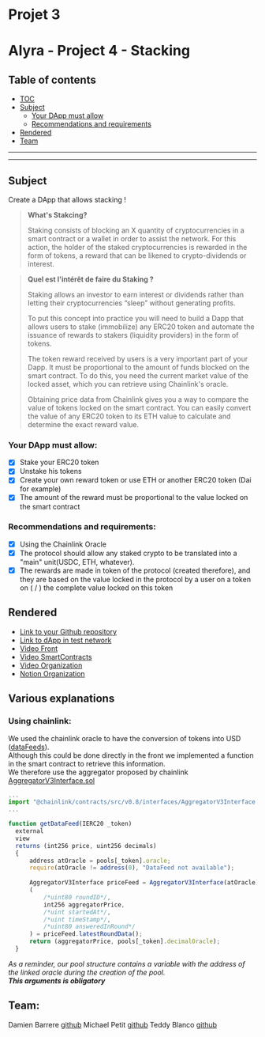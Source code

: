 # Projet 3

# Alyra - Project 4 - Stacking

## Table of contents

- [TOC](#Table-of-contents)
- [Subject](#Subject)
    - [Your DApp must allow](#Your-DApp-must-allow)
    - [Recommendations and requirements](#Recommendations-and-requirements)
- [Rendered](#Rendered)
- [Team](#Team)

---

---

## Subject

Create a DApp that allows stacking !
 > **What's Stakcing?**
 >
 > Staking consists of blocking an X quantity of cryptocurrencies in a smart contract or a wallet in order to assist the network. For this action, the holder of the staked cryptocurrencies is rewarded in the form of tokens, a reward that can be likened to crypto-dividends or interest.

> **Quel est l'intérêt de faire du Staking ?**
> 
> Staking allows an investor to earn interest or dividends rather than letting their cryptocurrencies “sleep” without generating profits.
>
> To put this concept into practice you will need to build a Dapp that allows users to stake (immobilize) any ERC20 token and automate the issuance of rewards to stakers (liquidity providers) in the form of tokens.
>
> The token reward received by users is a very important part of your Dapp. It must be proportional to the amount of funds blocked on the smart contract. To do this, you need the current market value of the locked asset, which you can retrieve using Chainlink's oracle.
>
> Obtaining price data from Chainlink gives you a way to compare the value of tokens locked on the smart contract. You can easily convert the value of any ERC20 token to its ETH value to calculate and determine the exact reward value.

### **Your DApp must allow:**

- [x] Stake your ERC20 token
- [x] Unstake his tokens
- [x] Create your own reward token or use ETH or another ERC20 token (Dai for example)
- [x] The amount of the reward must be proportional to the value locked on the smart contract

### **Recommendations and requirements:**

- [x] Using the Chainlink Oracle
- [x] The protocol should allow any staked crypto to be translated into a "main" unit(USDC, ETH, whatever).
- [x] The rewards are made in token of the protocol (created therefore), and they are based on the value locked in the protocol by a user on a token on ( / ) the complete value locked on this token

## **Rendered**

- [Link to your Github repository](https://github.com/Jiwoks/AlyraStacking)
- [Link to dApp in test network](https://jiwoks.github.io/AlyraStacking/)
- [Video Front](https://www.loom.com/share/cc26c41da6c44bf4ab79e3a88adbcf16)
- [Video SmartContracts]()
- [Video Organization](https://www.loom.com/share/1ffe5aa745b0472390e2526b0acba9df)
- [Notion Organization](https://tonted.notion.site/DeFi-Stacking-144e7e2465d8439f9cf62845f590a527)

## **Various explanations**

### Using chainlink:
We used the chainlink oracle to have the conversion of tokens into USD ([dataFeeds](https://docs.chain.link/docs/ethereum-addresses/)).<br>
Although this could be done directly in the front we implemented a function in the smart contract to retrieve this information.<br>
We therefore use the aggregator proposed by chainlink [AggregatorV3Interface.sol](https://github.com/smartcontractkit/chainlink/blob/develop/contracts/src/v0.8/interfaces/AggregatorV3Interface.sol)

  ```javascript
...
import "@chainlink/contracts/src/v0.8/interfaces/AggregatorV3Interface.sol";
...

function getDataFeed(IERC20 _token)
    external
    view
    returns (int256 price, uint256 decimals)
    {
        address atOracle = pools[_token].oracle;
        require(atOracle != address(0), "DataFeed not available");
    
        AggregatorV3Interface priceFeed = AggregatorV3Interface(atOracle);
        (
            /*uint80 roundID*/,
            int256 aggregatorPrice,
            /*uint startedAt*/,
            /*uint timeStamp*/,
            /*uint80 answeredInRound*/
        ) = priceFeed.latestRoundData();
        return (aggregatorPrice, pools[_token].decimalOracle);
    }
  ```
*As a reminder, our pool structure contains a variable with the address of the linked oracle during the creation of the pool.<br>
**This arguments is obligatory***

## Team:
Damien Barrere [github](https://github.com/Jiwoks)
Michael Petit [github](https://github.com/michael-petit-jnesis)
Teddy Blanco [github](https://github.com/tonTed)
